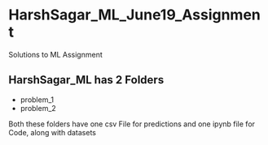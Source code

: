 # HarshSagar_ML_June19_Assignment
Solutions to ML Assignment


## HarshSagar_ML has 2 Folders
* problem_1
* problem_2

Both these folders have one csv File for predictions and one ipynb file for Code, along with datasets 
